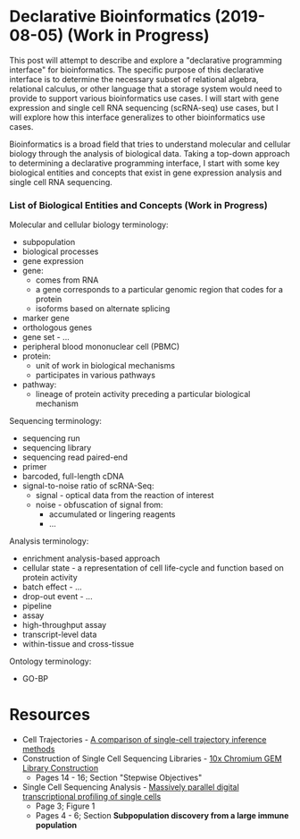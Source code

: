 # Declarative Bioinformatics (2019-08-05) (Work in Progress)

This post will attempt to describe and explore a "declarative programming interface" for
bioinformatics. The specific purpose of this declarative interface is to determine the
necessary subset of relational algebra, relational calculus, or other language that a
storage system would need to provide to support various bioinformatics use cases. I will
start with gene expression and single cell RNA sequencing (scRNA-seq) use cases, but I will
explore how this interface generalizes to other bioinformatics use cases.

Bioinformatics is a broad field that tries to understand molecular and cellular biology
through the analysis of biological data. Taking a top-down approach to determining a declarative
programming interface, I start with some key biological entities and concepts that exist in
gene expression analysis and single cell RNA sequencing.

### List of Biological Entities and Concepts (Work in Progress)
Molecular and cellular biology terminology:

* subpopulation
* biological processes
* gene expression
* gene:
    * comes from RNA
    * a gene corresponds to a particular genomic region that codes for a protein
    * isoforms based on alternate splicing
* marker gene
* orthologous genes
* gene set - ...
* peripheral blood mononuclear cell (PBMC)
* protein:
    * unit of work in biological mechanisms
    * participates in various pathways
* pathway:
    * lineage of protein activity preceding a particular biological mechanism

Sequencing terminology:

* sequencing run
* sequencing library
* sequencing read paired-end
* primer
* barcoded, full-length cDNA
* signal-to-noise ratio of scRNA-Seq:
    * signal - optical data from the reaction of interest 
    * noise  - obfuscation of signal from:
        * accumulated or lingering reagents
        * ...

Analysis terminology:

* enrichment analysis-based approach
* cellular state - a representation of cell life-cycle and function based on protein activity
* batch effect   - ...
* drop-out event - ...
* pipeline
* assay
* high-throughput assay
* transcript-level data
* within-tissue and cross-tissue

Ontology terminology:

* GO-BP
    
# Resources

* Cell Trajectories - [A comparison of single-cell trajectory inference methods][paper-sc-trajectory-methods]
* Construction of Single Cell Sequencing Libraries - [10x Chromium GEM Library Construction][guide-chromium-sc]
    * Pages 14 - 16; Section "Stepwise Objectives"
* Single Cell Sequencing Analysis - [Massively parallel digital transcriptional profiling of single cells][paper-massive-sc-profile]
    * Page 3; Figure 1
    * Pages 4 - 6; Section **Subpopulation discovery from a large immune population**


<!-- Resources -->
[paper-sc-trajectory-methods]: https://www.nature.com/articles/s41587-019-0071-9
[paper-massive-sc-profile]: https://www.nature.com/articles/ncomms14049

[guide-chromium-sc]: https://support.10xgenomics.com/single-cell-gene-expression/library-prep/doc/user-guide-chromium-single-cell-3-reagent-kits-user-guide-v31-chemistry
